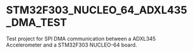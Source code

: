 # STM32F303_NUCLEO_64_ADXL435_DMA_TEST
Test project for SPI DMA communication between a ADXL345 Accelerometer and a STM32F303 NUCLEO-64 board.
